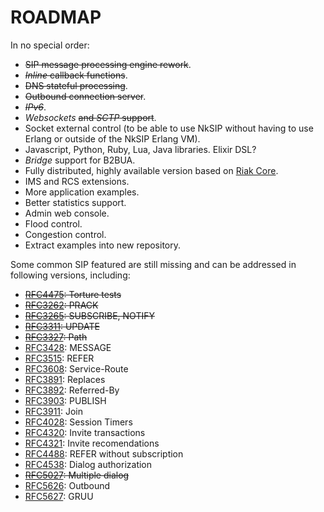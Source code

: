 ROADMAP
=======

In no special order:

* ~~SIP message processing engine rework~~.
* ~~_Inline_ callback functions~~.
* ~~DNS stateful processing~~.
* ~~Outbound connection server~~.
* ~~_IPv6_~~.
* _Websockets_ ~~and _SCTP_ support~~.
* Socket external control (to be able to use NkSIP without having to use Erlang or outside of the NkSIP Erlang VM).
* Javascript, Python, Ruby, Lua, Java libraries. Elixir DSL?
* _Bridge_ support for B2BUA.
* Fully distributed, highly available version based on [Riak Core](https://github.com/basho/riak_core).
* IMS and RCS extensions.
* More application examples.
* Better statistics support.
* Admin web console.
* Flood control.
* Congestion control.
* Extract examples into new repository.


Some common SIP featured are still missing and can be addressed in following versions, including:

* ~~[RFC4475](http://tools.ietf.org/html/rfc4475): Torture tests~~
* ~~[RFC3262](http://tools.ietf.org/html/rfc3262): PRACK~~
* ~~[RFC3265](http://tools.ietf.org/html/rfc3265): SUBSCRIBE, NOTIFY~~
* ~~[RFC3311](http://tools.ietf.org/html/rfc3311): UPDATE~~
* ~~[RFC3327](http://tools.ietf.org/html/rfc3327): Path~~
* [RFC3428](http://tools.ietf.org/html/rfc3428): MESSAGE
* [RFC3515](http://tools.ietf.org/html/rfc3515): REFER
* [RFC3608](http://tools.ietf.org/html/rfc3608): Service-Route
* [RFC3891](http://tools.ietf.org/html/rfc3891): Replaces
* [RFC3892](http://tools.ietf.org/html/rfc3892): Referred-By
* [RFC3903](http://tools.ietf.org/html/rfc3903): PUBLISH
* [RFC3911](http://tools.ietf.org/html/rfc3903): Join
* [RFC4028](http://tools.ietf.org/html/rfc4028): Session Timers
* [RFC4320](http://tools.ietf.org/html/rfc4320): Invite transactions
* [RFC4321](http://tools.ietf.org/html/rfc4321): Invite recomendations
* [RFC4488](http://tools.ietf.org/html/rfc4488): REFER without subscription
* [RFC4538](http://tools.ietf.org/html/rfc4538): Dialog authorization
* ~~[RFC5027](http://tools.ietf.org/html/rfc5057): Multiple dialog~~
* [RFC5626](http://tools.ietf.org/html/rfc5626): Outbound
* [RFC5627](http://tools.ietf.org/html/rfc5626): GRUU






